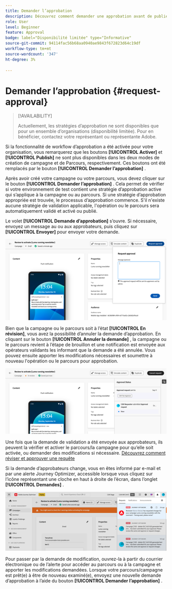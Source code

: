 ```yaml
---
title: Demander l’approbation
description: Découvrez comment demander une approbation avant de publier vos parcours et campagnes.
role: User
level: Beginner
feature: Approval
badge: label="Disponibilité limitée" type="Informative"
source-git-commit: 94114fac56b68aa0940ae9843f672823d64c19df
workflow-type: tm+mt
source-wordcount: '347'
ht-degree: 3%

---
```



# Demander l’approbation {#request-approval}

>[!AVAILABILITY]
>
> Actuellement, les stratégies d’approbation ne sont disponibles que pour un ensemble d’organisations (disponibilité limitée). Pour en bénéficier, contactez votre représentant ou représentante Adobe.

Si la fonctionnalité de workflow d’approbation a été activée pour votre organisation, vous remarquerez que les boutons **[!UICONTROL Activer]** et **[!UICONTROL Publish]** ne sont plus disponibles dans les deux modes de création de campagne et de Parcours, respectivement. Ces boutons ont été remplacés par le bouton **[!UICONTROL Demander l’approbation]** .

Après avoir créé votre campagne ou votre parcours, vous devez cliquer sur le bouton **[!UICONTROL Demander l’approbation]** . Cela permet de vérifier si votre environnement de test contient une stratégie d’approbation active qui s’applique à la campagne ou au parcours. Si une stratégie d’approbation appropriée est trouvée, le processus d’approbation commence. S&#39;il n&#39;existe aucune stratégie de validation applicable, l&#39;opération ou le parcours sera automatiquement validé et activé ou publié.

Le volet **[!UICONTROL Demande d’approbation]** s’ouvre. Si nécessaire, envoyez un message au ou aux approbateurs, puis cliquez sur **[!UICONTROL Envoyer]** pour envoyer votre demande.

![](assets/approval-request.png)

Bien que la campagne ou le parcours soit à l’état **[!UICONTROL En révision]**, vous avez la possibilité d’annuler la demande d’approbation. En cliquant sur le bouton **[!UICONTROL Annuler la demande]** , la campagne ou le parcours revient à l’étape de brouillon et une notification est envoyée aux opérateurs validants les informant que la demande a été annulée. Vous pouvez ensuite apporter les modifications nécessaires et soumettre à nouveau l&#39;opération ou le parcours pour approbation.

![](assets/approval-cancel.png)

Une fois que la demande de validation a été envoyée aux approbateurs, ils peuvent la vérifier et activer le parcours/la campagne pour qu’elle soit activée, ou demander des modifications si nécessaire. [Découvrez comment réviser et approuver une requête](review-approve-request.md)

Si la demande d’approbateurs change, vous en êtes informé par e-mail et par une alerte Journey Optimizer, accessible lorsque vous cliquez sur l’icône représentant une cloche en haut à droite de l’écran, dans l’onglet **[!UICONTROL Demandes]** .

![](assets/changes-requested.png)

Pour passer par la demande de modification, ouvrez-la à partir du courrier électronique ou de l’alerte pour accéder au parcours ou à la campagne et apporter les modifications demandées. Lorsque votre parcours/campagne est prêt(e) à être de nouveau examiné(e), envoyez une nouvelle demande d’approbation à l’aide du bouton **[!UICONTROL Demander l’approbation]** .
